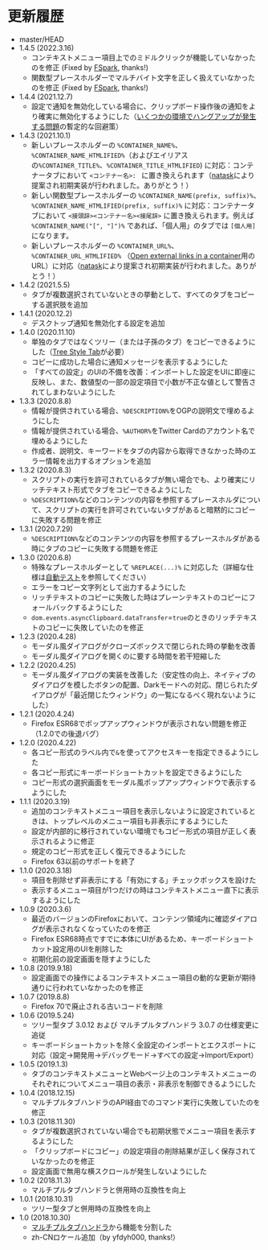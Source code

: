 # 更新履歴

 - master/HEAD
 - 1.4.5 (2022.3.16)
   * コンテキストメニュー項目上でのミドルクリックが機能していなかったのを修正 (Fixed by [FSpark](https://github.com/FSpark), thanks!)
   * 関数型プレースホルダーでマルチバイト文字を正しく扱えていなかったのを修正 (Fixed by [FSpark](https://github.com/FSpark), thanks!)
 - 1.4.4 (2021.12.7)
   * 設定で通知を無効化している場合に、クリップボード操作後の通知をより確実に無効化するようにした（[いくつかの環境でハングアップが発生する問題](https://github.com/piroor/copy-selected-tabs-to-clipboard/pull/28)の暫定的な回避策）
 - 1.4.3 (2021.10.1)
   * 新しいプレースホルダーの `%CONTAINER_NAME%`、`%CONTAINER_NAME_HTMLIFIED%`（およびエイリアスの`%CONTAINER_TITLE%`、`%CONTAINER_TITLE_HTMLIFIED`) に対応：コンテナータブにおいて `<コンテナー名>: ` に置き換えられます（[natask](https://github.com/natask)により提案され初期実装が行われました。ありがとう！）
   * 新しい関数型プレースホルダーの `%CONTAINER_NAME(prefix, suffix)%`、`%CONTAINER_NAME_HTMLIFIED(prefix, suffix)%` に対応：コンテナータブにおいて `<接頭辞><コンテナー名><接尾辞>` に置き換えられます。例えば `%CONTAINER_NAME("[", "]")%` であれば、「個人用」のタブでは `[個人用]` になります。
   * 新しいプレースホルダーの `%CONTAINER_URL%`、`%CONTAINER_URL_HTMLIFIED%` （[Open external links in a container](https://addons.mozilla.org/firefox/addon/open-url-in-container/)用のURL）に対応（[natask](https://github.com/natask)により提案され初期実装が行われました。ありがとう！）
 - 1.4.2 (2021.5.5)
   * タブが複数選択されていないときの挙動として、すべてのタブをコピーする選択肢を追加
 - 1.4.1 (2020.12.2)
   * デスクトップ通知を無効化する設定を追加
 - 1.4.0 (2020.11.10)
   * 単独のタブではなくツリー（または子孫のタブ）をコピーできるようにした（[Tree Style Tab](https://addons.mozilla.org/firefox/addon/tree-style-tab/)が必要）
   * コピーに成功した場合に通知メッセージを表示するようにした
   * 「すべての設定」のUIの不備を改善：インポートした設定をUIに即座に反映し、また、数値型の一部の設定項目で小数が不正な値として警告されてしまわないようにした
 - 1.3.3 (2020.8.8)
   * 情報が提供されている場合、`%DESCRIPTION%`をOGPの説明文で埋めるようにした
   * 情報が提供されている場合、`%AUTHOR%`をTwitter Cardのアカウント名で埋めるようにした
   * 作成者、説明文、キーワードをタブの内容から取得できなかった時のエラー情報を出力するオプションを追加
 - 1.3.2 (2020.8.3)
   * スクリプトの実行を許可されているタブが無い場合でも、より確実にリッチテキスト形式でタブをコピーできるようにした
   * `%DESCRIPTION%`などのコンテンツの内容を参照するプレースホルダについて、スクリプトの実行を許可されていないタブがあると暗黙的にコピーに失敗する問題を修正
 - 1.3.1 (2020.7.29)
   * `%DESCRIPTION%`などのコンテンツの内容を参照するプレースホルダがある時にタブのコピーに失敗する問題を修正
 - 1.3.0 (2020.6.8)
   * 特殊なプレースホルダーとして `%REPLACE(...)%` に対応した（詳細な仕様は[自動テスト](https://github.com/piroor/copy-selected-tabs-to-clipboard/blob/master/test/test-replacer.js)を参照してください）
   * エラーをコピー文字列として出力するようにした
   * リッチテキストのコピーに失敗した時はプレーンテキストのコピーにフォールバックするようにした
   * `dom.events.asyncClipboard.dataTransfer`=`true`のときのリッチテキストのコピーに失敗していたのを修正
 - 1.2.3 (2020.4.28)
   * モーダル風ダイアログがクローズボックスで閉じられた時の挙動を改善
   * モーダル風ダイアログを開くのに要する時間を若干短縮した
 - 1.2.2 (2020.4.25)
   * モーダル風ダイアログの実装を改善した（安定性の向上、ネイティブのダイアログを模したボタンの配置、Darkモードへの対応、閉じられたダイアログが「最近閉じたウィンドウ」の一覧になるべく現れないようにした）
 - 1.2.1 (2020.4.24)
   * Firefox ESR68でポップアップウィンドウが表示されない問題を修正（1.2.0での後退バグ）
 - 1.2.0 (2020.4.22)
   * 各コピー形式のラベル内で`&`を使ってアクセスキーを指定できるようにした
   * 各コピー形式にキーボードショートカットを設定できるようにした
   * コピー形式の選択画面をモーダル風ポップアップウィンドウで表示するようにした
 - 1.1.1 (2020.3.19)
   * 追加のコンテキストメニュー項目を表示しないように設定されているときは、トップレベルのメニュー項目も非表示にするようにした
   * 設定が内部的に移行されていない環境でもコピー形式の項目が正しく表示されるように修正
   * 規定のコピー形式を正しく復元できるようにした
   * Firefox 63以前のサポートを終了
 - 1.1.0 (2020.3.18)
   * 項目を削除せず非表示にする「有効にする」チェックボックスを設けた
   * 表示するメニュー項目が1つだけの時はコンテキストメニュー直下に表示するようにした
 - 1.0.9 (2020.3.6)
   * 最近のバージョンのFirefoxにおいて、コンテンツ領域内に確認ダイアログが表示されなくなっていたのを修正
   * Firefox ESR68時点ですでに本体にUIがあるため、キーボードショートカット設定用のUIを削除した
   * 初期化前の設定画面を隠すようにした
 - 1.0.8 (2019.9.18)
   * 設定画面での操作によるコンテキストメニュー項目の動的な更新が期待通りに行われていなかったのを修正
 - 1.0.7 (2019.8.8)
   * Firefox 70で廃止される古いコードを削除
 - 1.0.6 (2019.5.24)
   * ツリー型タブ 3.0.12 および マルチプルタブハンドラ 3.0.7 の仕様変更に追従
   * キーボードショートカットを除く全設定のインポートとエクスポートに対応（設定→開発用→デバッグモード→すべての設定→Import/Export）
 - 1.0.5 (2019.1.3)
   * タブのコンテキストメニューとWebページ上のコンテキストメニューのそれぞれについてメニュー項目の表示・非表示を制御できるようにした
 - 1.0.4 (2018.12.15)
   * マルチプルタブハンドラのAPI経由でのコマンド実行に失敗していたのを修正
 - 1.0.3 (2018.11.30)
   * タブが複数選択されていない場合でも初期状態でメニュー項目を表示するようにした
   * 「クリップボードにコピー」の設定項目の削除結果が正しく保存されていなかったのを修正
   * 設定画面で無用な横スクロールが発生しないようにした
 - 1.0.2 (2018.11.3)
   * マルチプルタブハンドラと併用時の互換性を向上
 - 1.0.1 (2018.10.31)
   * ツリー型タブと併用時の互換性を向上
 - 1.0 (2018.10.30)
   * [マルチプルタブハンドラ](https://addons.mozilla.org/firefox/addon/multiple-tab-handler/)から機能を分割した
   * zh-CNロケール追加（by yfdyh000, thanks!）
